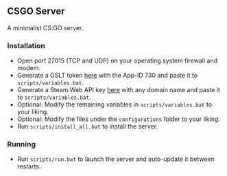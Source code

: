 ## CSGO Server
A minimalist CS:GO server.

### Installation
- Open port 27015 (TCP and UDP) on your operating system firewall and modem.
- Generate a GSLT token [here](https://steamcommunity.com/dev/managegameservers) with the App-ID 730  and paste it to `scripts/variables.bat`.
- Generate a Steam Web API key [here](https://steamcommunity.com/dev/apikey)     with any domain name and paste it to `scripts/variables.bat`.
- Optional: Modify the remaining variables in `scripts/variables.bat` to your liking.
- Optional: Modify the files under the `configurations` folder to your liking.
- Run `scripts/install_all.bat` to install the server.

### Running
- Run `scripts/run.bat` to launch the server and auto-update it between restarts.